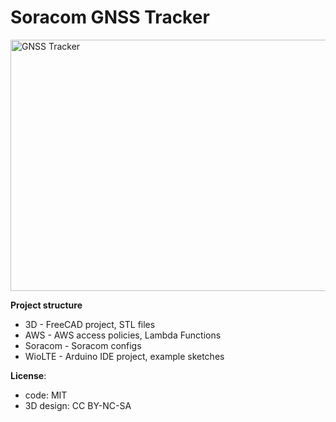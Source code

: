 # Soracom GNSS Tracker

<img src="https://github.com/bluetiger9/Soracom-GNSS-Tracker/raw/master/cover.jpg" alt="GNSS Tracker" width="539" height="402">

**Project structure**
- 3D - FreeCAD project, STL files
- AWS - AWS access policies, Lambda Functions
- Soracom - Soracom configs
- WioLTE - Arduino IDE project, example sketches
 
**License**: 
- code: MIT
- 3D design: CC BY-NC-SA

